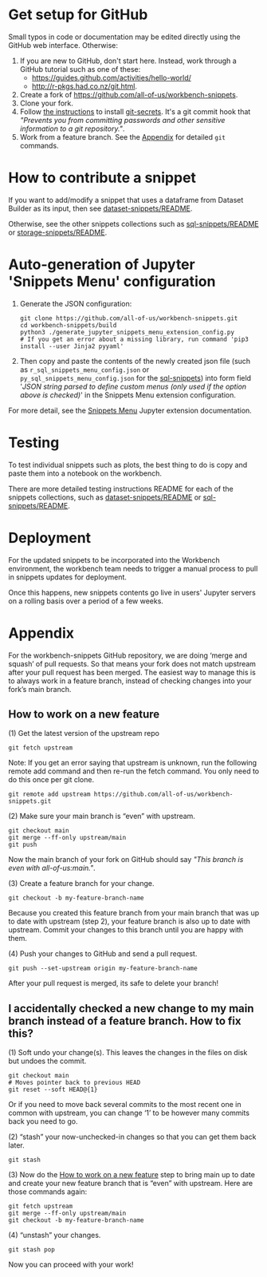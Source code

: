 # Get setup for GitHub

Small typos in code or documentation may be edited directly using the GitHub web interface. Otherwise:

1. If you are new to GitHub, don't start here. Instead, work through a GitHub tutorial such as one of these:
    * https://guides.github.com/activities/hello-world/
    * http://r-pkgs.had.co.nz/git.html.
2. Create a fork of https://github.com/all-of-us/workbench-snippets.
3. Clone your fork.
4. Follow [the instructions](https://github.com/all-of-us/workbench#git-secrets) to install [git-secrets](https://github.com/awslabs/git-secrets). It's a git commit hook that *"Prevents you from committing passwords and other sensitive information to a git repository."*.
5. Work from a feature branch. See the [Appendix](#appendix) for detailed `git` commands.

# How to contribute a snippet

If you want to add/modify a snippet that uses a dataframe from Dataset Builder as its input, then see [dataset-snippets/README](./dataset-snippets/README.md).

Otherwise, see the other snippets collections such as [sql-snippets/README](./sql-snippets/README.md) or [storage-snippets/README](./storage-snippets/README.md).

# Auto-generation of Jupyter 'Snippets Menu' configuration

1. Generate the JSON configuration:
    ```
    git clone https://github.com/all-of-us/workbench-snippets.git
    cd workbench-snippets/build
    python3 ./generate_jupyter_snippets_menu_extension_config.py
    # If you get an error about a missing library, run command 'pip3 install --user Jinja2 pyyaml'
    ```
1. Then copy and paste the contents of the newly created json file (such as `r_sql_snippets_menu_config.json` or `py_sql_snippets_menu_config.json` for the [sql-snippets](./sql-snippets/)) into form field '*JSON string parsed to define custom menus (only used if the option above is checked)*' in the Snippets Menu extension configuration.

For more detail, see the [Snippets Menu](https://jupyter-contrib-nbextensions.readthedocs.io/en/latest/nbextensions/snippets_menu/readme.html) Jupyter extension documentation.

# Testing

To test individual snippets such as plots, the best thing to do is copy and paste them into a notebook on the workbench.

There are more detailed testing instructions README for each of the snippets collections, such as [dataset-snippets/README](./dataset-snippets/README.md#testing) or [sql-snippets/README](./sql-snippets/README.md#testing).

# Deployment

For the updated snippets to be incorporated into the Workbench environment, the workbench team needs to trigger a manual process to pull in snippets updates for deployment.

Once this happens, new snippets contents go live in users' Jupyter servers on a rolling basis over a period of a few weeks.

# Appendix

For the workbench-snippets GitHub repository, we are doing ‘merge and squash’ of pull requests. So that means your fork does not match upstream after your pull request has been merged. The easiest way to manage this is to always work in a feature branch, instead of checking changes into your fork’s main branch.


## How to work on a new feature

(1) Get the latest version of the upstream repo

```
git fetch upstream
```

Note: If you get an error saying that upstream is unknown, run the following remote add command and then re-run the fetch command. You only need to do this once per git clone.

```
git remote add upstream https://github.com/all-of-us/workbench-snippets.git
```

(2) Make sure your main branch is “even” with upstream.

```
git checkout main
git merge --ff-only upstream/main
git push
```

Now the main branch of your fork on GitHub should say *"This branch is even with all-of-us:main."*.


(3) Create a feature branch for your change.

```
git checkout -b my-feature-branch-name
```

Because you created this feature branch from your main branch that was up to date with upstream (step 2), your feature branch is also up to date with upstream. Commit your changes to this branch until you are happy with them.

(4) Push your changes to GitHub and send a pull request.

```
git push --set-upstream origin my-feature-branch-name
```

After your pull request is merged, its safe to delete your branch!

## I accidentally checked a new change to my main branch instead of a feature branch. How to fix this?

(1) Soft undo your change(s). This leaves the changes in the files on disk but undoes the commit.

```
git checkout main
# Moves pointer back to previous HEAD
git reset --soft HEAD@{1}
```

Or if you need to move back several commits to the most recent one in common with upstream, you can change ‘1’ to be however many commits back you need to go.

(2) “stash” your now-unchecked-in changes so that you can get them back later.

```
git stash
```

(3) Now do the [How to work on a new feature](#how-to-work-on-a-new-feature) step to bring main up to date and create your new feature branch that is “even” with upstream. Here are those commands again:

```
git fetch upstream
git merge --ff-only upstream/main
git checkout -b my-feature-branch-name
```

(4) “unstash” your changes.

```
git stash pop
```
Now you can proceed with your work!
